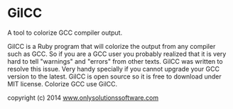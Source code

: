 GilCC
=====

A tool to colorize GCC compiler output.


GilCC is a Ruby program that will colorize the output from any compiler such as GCC. 
So if you are a GCC user you probably realized that it is very hard to tell "warnings" 
and "errors" from other texts. GilCC was written to resolve this issue. Very handy specially 
if you cannot upgrade your GCC version to the latest. 
GilCC is open source so it is free to download under MIT license. Colorize GCC use GilCC.

copyright (c) 2014 www.onlysolutionssoftware.com
